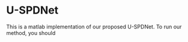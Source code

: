 # U-SPDNet
  This is a matlab implementation of our proposed U-SPDNet. To run our method, you should 

